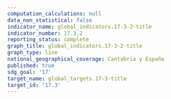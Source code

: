 ```yaml
---
computation_calculations: null
data_non_statistical: false
indicator_name: global_indicators.17-3-2-title
indicator_number: 17.3.2
reporting_status: complete
graph_title: global_indicators.17-3-2-title
graph_type: line
national_geographical_coverage: Cantabria y España
published: true
sdg_goal: '17'
target_name: global_targets.17-3-title
target_id: '17.3'
---
```

